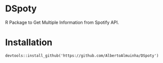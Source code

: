 # DSpoty

R Package to Get Multiple Information from Spotify API.

# Installation

`devtools::install_github('https://github.com/AlbertoAlmuinha/DSpoty')`


